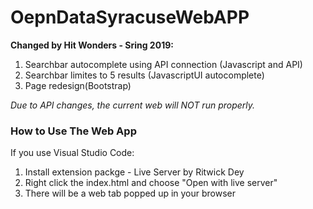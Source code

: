 # OepnDataSyracuseWebAPP

**Changed by Hit Wonders - Sring 2019:**
1. Searchbar autocomplete using API connection (Javascript and API)
2. Searchbar limites to 5 results (JavascriptUI autocomplete)
3. Page redesign(Bootstrap)

*Due to API changes, the current web will NOT run properly.*
 

### How to Use The Web App
If you use Visual Studio Code:
1. Install extension packge - Live Server by Ritwick Dey
2. Right click the index.html and choose "Open with live server"
3. There will be a web tab popped up in your browser
     
 
